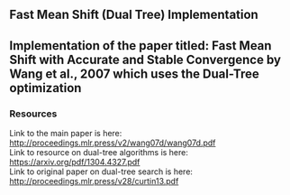 ## Fast Mean Shift (Dual Tree) Implementation
Implementation of the paper titled: Fast Mean Shift with Accurate and Stable Convergence by Wang et al., 2007 which uses the Dual-Tree optimization
--
### Resources
Link to the main paper is here: http://proceedings.mlr.press/v2/wang07d/wang07d.pdf <br>
Link to resource on dual-tree algorithms is here: https://arxiv.org/pdf/1304.4327.pdf <br>
Link to original paper on dual-tree search is here: http://proceedings.mlr.press/v28/curtin13.pdf 
